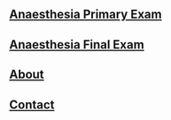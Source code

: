 ## [Anaesthesia Primary Exam](pex/index.md)

## [Anaesthesia Final Exam](fex/index.md)

## [About](admin/about.md)

## [Contact](mailto:ketaminenightmares@gmail.com)